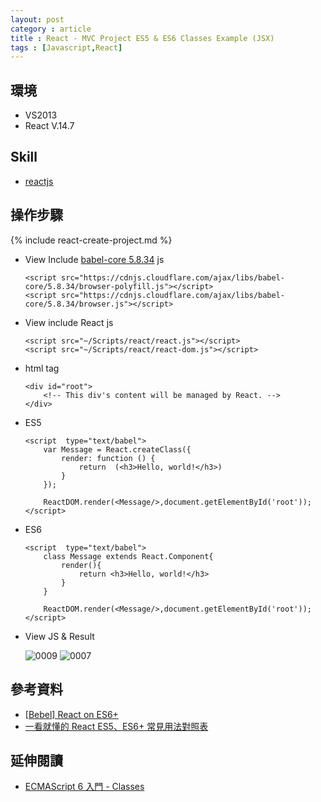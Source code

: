 ```yaml
---
layout: post
category : article
title : React - MVC Project ES5 & ES6 Classes Example (JSX)
tags : [Javascript,React]
---
```


## 環境
- VS2013
- React V.14.7

## Skill
- [reactjs](https://facebook.github.io/react/)

## 操作步驟
{% include react-create-project.md %}

- View Include [babel-core 5.8.34](https://cdnjs.com/libraries/babel-core/5.8.34) js

    ```
    <script src="https://cdnjs.cloudflare.com/ajax/libs/babel-core/5.8.34/browser-polyfill.js"></script>
    <script src="https://cdnjs.cloudflare.com/ajax/libs/babel-core/5.8.34/browser.js"></script>
    ```
- View include React js

    ```
    <script src="~/Scripts/react/react.js"></script>
    <script src="~/Scripts/react/react-dom.js"></script>
    ```
- html tag

    ```
    <div id="root">
        <!-- This div's content will be managed by React. -->
    </div>
    ```
- ES5

    ```
    <script  type="text/babel">
        var Message = React.createClass({
            render: function () {
                return  (<h3>Hello, world!</h3>)
            }
        });
    
        ReactDOM.render(<Message/>,document.getElementById('root'));
    </script>
    ```
- ES6

    ```
    <script  type="text/babel">
        class Message extends React.Component{
            render(){
                return <h3>Hello, world!</h3>
            }
        }
    
        ReactDOM.render(<Message/>,document.getElementById('root'));
    </script>
    ```

- View JS & Result 

    <img class="img-responsive" src="{{ site.url }}/assets/images/posts/20161108/0009.png" alt="0009"/>

    <img class="img-responsive" src="{{ site.url }}/assets/images/posts/20161108/0007.png" alt="0007"/>

## 參考資料
- [[Bebel] React on ES6+](https://babeljs.io/blog/2015/06/07/react-on-es6-plus)
- [一看就懂的 React ES5、ES6+ 常見用法對照表](http://blog.techbridge.cc/2016/04/04/react-react-native-es5-es6-cheat-sheet/)

## 延伸閱讀
- [ECMAScript 6 入門 - Classes](http://es6.ruanyifeng.com/#docs/class)